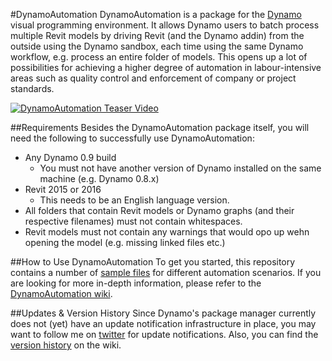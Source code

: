 #DynamoAutomation
DynamoAutomation is a package for the [Dynamo](https://github.com/DynamoDS/Dynamo) visual programming environment. It allows Dynamo users to batch process multiple Revit models by driving Revit (and the Dynamo addin) from the outside using the Dynamo sandbox, each time using the same Dynamo workflow, e.g. process an entire folder of models. This opens up a lot of possibilities for achieving a higher degree of automation in labour-intensive areas such as quality control and enforcement of company or project standards.

[![DynamoAutomation Teaser Video](http://img.youtube.com/vi/vu4i-gEzzUo/0.jpg)](http://www.youtube.com/watch?v=vu4i-gEzzUo)

##Requirements
Besides the DynamoAutomation package itself, you will need the following to successfully use DynamoAutomation:
- Any Dynamo 0.9 build
  - You must not have another version of Dynamo installed on the same machine (e.g. Dynamo 0.8.x)
- Revit 2015 or 2016
  - This needs to be an English language version.
- All folders that contain Revit models or Dynamo graphs (and their respective filenames) must not contain whitespaces.
- Revit models must not contain any warnings that would opo up wehn opening the model (e.g. missing linked files etc.)

##How to Use DynamoAutomation
To get you started, this repository contains a number of [sample files](https://github.com/andydandy74/DynamoAutomation/tree/master/samples) for different automation scenarios. If you are looking for more in-depth information, please refer to the [DynamoAutomation wiki](https://github.com/andydandy74/DynamoAutomation/wiki).
 
##Updates & Version History
Since Dynamo's package manager currently does not (yet) have an update notification infrastructure in place, you may want to follow me on [twitter](https://twitter.com/a_dieckmann) for update notifications. Also, you can find the [version history](https://github.com/andydandy74/DynamoAutomation/wiki/Version-History) on the wiki.

